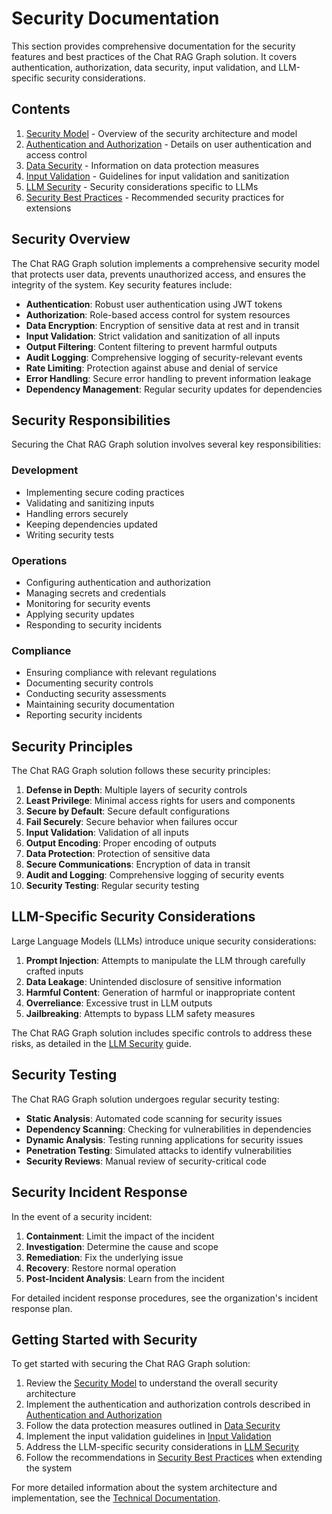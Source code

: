 # Security Documentation

This section provides comprehensive documentation for the security features and best practices of the Chat RAG Graph solution. It covers authentication, authorization, data security, input validation, and LLM-specific security considerations.

## Contents

1. [Security Model](./security-model.md) - Overview of the security architecture and model
2. [Authentication and Authorization](./auth.md) - Details on user authentication and access control
3. [Data Security](./data-security.md) - Information on data protection measures
4. [Input Validation](./input-validation.md) - Guidelines for input validation and sanitization
5. [LLM Security](./llm-security.md) - Security considerations specific to LLMs
6. [Security Best Practices](./best-practices.md) - Recommended security practices for extensions

## Security Overview

The Chat RAG Graph solution implements a comprehensive security model that protects user data, prevents unauthorized access, and ensures the integrity of the system. Key security features include:

- **Authentication**: Robust user authentication using JWT tokens
- **Authorization**: Role-based access control for system resources
- **Data Encryption**: Encryption of sensitive data at rest and in transit
- **Input Validation**: Strict validation and sanitization of all inputs
- **Output Filtering**: Content filtering to prevent harmful outputs
- **Audit Logging**: Comprehensive logging of security-relevant events
- **Rate Limiting**: Protection against abuse and denial of service
- **Error Handling**: Secure error handling to prevent information leakage
- **Dependency Management**: Regular security updates for dependencies

## Security Responsibilities

Securing the Chat RAG Graph solution involves several key responsibilities:

### Development

- Implementing secure coding practices
- Validating and sanitizing inputs
- Handling errors securely
- Keeping dependencies updated
- Writing security tests

### Operations

- Configuring authentication and authorization
- Managing secrets and credentials
- Monitoring for security events
- Applying security updates
- Responding to security incidents

### Compliance

- Ensuring compliance with relevant regulations
- Documenting security controls
- Conducting security assessments
- Maintaining security documentation
- Reporting security incidents

## Security Principles

The Chat RAG Graph solution follows these security principles:

1. **Defense in Depth**: Multiple layers of security controls
2. **Least Privilege**: Minimal access rights for users and components
3. **Secure by Default**: Secure default configurations
4. **Fail Securely**: Secure behavior when failures occur
5. **Input Validation**: Validation of all inputs
6. **Output Encoding**: Proper encoding of outputs
7. **Data Protection**: Protection of sensitive data
8. **Secure Communications**: Encryption of data in transit
9. **Audit and Logging**: Comprehensive logging of security events
10. **Security Testing**: Regular security testing

## LLM-Specific Security Considerations

Large Language Models (LLMs) introduce unique security considerations:

1. **Prompt Injection**: Attempts to manipulate the LLM through carefully crafted inputs
2. **Data Leakage**: Unintended disclosure of sensitive information
3. **Harmful Content**: Generation of harmful or inappropriate content
4. **Overreliance**: Excessive trust in LLM outputs
5. **Jailbreaking**: Attempts to bypass LLM safety measures

The Chat RAG Graph solution includes specific controls to address these risks, as detailed in the [LLM Security](./llm-security.md) guide.

## Security Testing

The Chat RAG Graph solution undergoes regular security testing:

- **Static Analysis**: Automated code scanning for security issues
- **Dependency Scanning**: Checking for vulnerabilities in dependencies
- **Dynamic Analysis**: Testing running applications for security issues
- **Penetration Testing**: Simulated attacks to identify vulnerabilities
- **Security Reviews**: Manual review of security-critical code

## Security Incident Response

In the event of a security incident:

1. **Containment**: Limit the impact of the incident
2. **Investigation**: Determine the cause and scope
3. **Remediation**: Fix the underlying issue
4. **Recovery**: Restore normal operation
5. **Post-Incident Analysis**: Learn from the incident

For detailed incident response procedures, see the organization's incident response plan.

## Getting Started with Security

To get started with securing the Chat RAG Graph solution:

1. Review the [Security Model](./security-model.md) to understand the overall security architecture
2. Implement the authentication and authorization controls described in [Authentication and Authorization](./auth.md)
3. Follow the data protection measures outlined in [Data Security](./data-security.md)
4. Implement the input validation guidelines in [Input Validation](./input-validation.md)
5. Address the LLM-specific security considerations in [LLM Security](./llm-security.md)
6. Follow the recommendations in [Security Best Practices](./best-practices.md) when extending the system

For more detailed information about the system architecture and implementation, see the [Technical Documentation](../technical/README.md).
